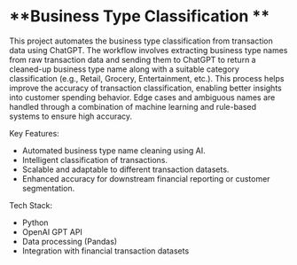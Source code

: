 # **Business Type Classification **

This project automates the business type classification from transaction data using ChatGPT. The workflow involves extracting business type names from raw transaction data and sending them to ChatGPT to return a cleaned-up business type name along with a suitable category classification (e.g., Retail, Grocery, Entertainment, etc.). This process helps improve the accuracy of transaction classification, enabling better insights into customer spending behavior. Edge cases and ambiguous names are handled through a combination of machine learning and rule-based systems to ensure high accuracy.

Key Features:
- Automated business type name cleaning using AI.
- Intelligent classification of transactions.
- Scalable and adaptable to different transaction datasets.
- Enhanced accuracy for downstream financial reporting or customer segmentation.

Tech Stack:
- Python
- OpenAI GPT API
- Data processing (Pandas)
- Integration with financial transaction datasets
